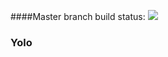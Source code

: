 ####Master branch build status:
![](https://travis-ci.org/Jasbir23/JestTry.svg?branch=master)
### Yolo
